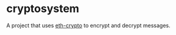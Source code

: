 # cryptosystem

A project that uses [eth-crypto](https://www.npmjs.com/package/eth-crypto) to encrypt and decrypt messages.
